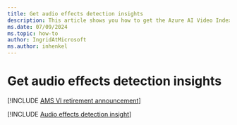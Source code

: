 ```yaml
---
title: Get audio effects detection insights 
description: This article shows you how to get the Azure AI Video Indexer audio effects detection insights.
ms.date: 07/09/2024
ms.topic: how-to
author: IngridAtMicrosoft
ms.author: inhenkel
---
```


# Get audio effects detection insights

[!INCLUDE [AMS VI retirement announcement](./includes/important-ams-retirement-avi-announcement.md)]

[!INCLUDE [Audio effects detection insight](./includes/audio-effects-detection.md)]
